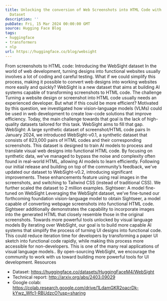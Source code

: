 ```yaml
---
title: Unlocking the conversion of Web Screenshots into HTML Code with the WebSight
  Dataset
description: ''
pubDate: Fri, 15 Mar 2024 00:00:00 GMT
source: Hugging Face Blog
tags:
- huggingface
- transformers
- nlp
url: https://huggingface.co/blog/websight
---
```


From screenshots to HTML code: Introducing the WebSight dataset
In the world of web development, turning designs into functional websites usually involves a lot of coding and careful testing. What if we could simplify this process, making it possible to convert web designs into working websites more easily and quickly? WebSight is a new dataset that aims at building AI systems capable of transforming screenshots to HTML code.
The challenge
Turning a website design or screenshot into HTML code usually needs an experienced developer. But what if this could be more efficient? Motivated by this question, we investigated how vision-language models (VLMs) could be used in web development to create low-code solutions that improve efficiency.
Today, the main challenge towards that goal is the lack of high-quality datasets tailored for this task. WebSight aims to fill that gap.
WebSight: A large synthetic dataset of screenshot/HTML code pairs
In January 2024, we introduced WebSight-v0.1, a synthetic dataset that consists of 823,000 pairs of HTML codes and their corresponding screenshots. This dataset is designed to train AI models to process and translate visual web designs into functional HTML code. By focusing on synthetic data, we've managed to bypass the noise and complexity often found in real-world HTML, allowing AI models to learn efficiently.
Following our initial release and building on top of the community’s feedback, we've updated our dataset to WebSight-v0.2, introducing significant improvements. These enhancements feature using real images in the screenshots, and switching to Tailwind CSS (instead of traditional CSS). We further scaled the dataset to 2 million examples.
Sightseer: A model fine-tuned on WebSight
Leveraging the WebSight dataset, we’ve fine-tuned our forthcoming foundation vision-language model to obtain Sightseer, a model capable of converting webpage screenshots into functional HTML code. Sightseer additionally demonstrates the capability to incorporate images into the generated HTML that closely resemble those in the original screenshots.
Towards more powerful tools unlocked by visual language models
By iterating over WebSight, our goal is to build more capable AI systems that simplify the process of turning UI designs into functional code. This could reduce iteration time for developers by transforming a paper UI sketch into functional code rapidly, while making this process more accessible for non-developers. This is one of the many real applications of visual language models.. By open-sourcing WebSight, we encourage the community to work with us toward building more powerful tools for UI development.
Resources
- Dataset: https://huggingface.co/datasets/HuggingFaceM4/WebSight
- Technical report: http://arxiv.org/abs/2403.09029
- Google colab: https://colab.research.google.com/drive/1LdamGKR2oacrDk-kYwz_Wfc1-RBUdzcO?usp=sharing